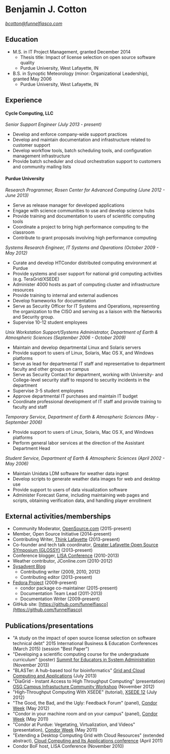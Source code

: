 # Benjamin J. Cotton
*bcotton@funnelfiasco.com*

## Education
* M.S. in IT Project Management, granted December 2014
     * Thesis title: Impact of license selection on open source software quality
     * Purdue University, West Lafayette, IN
* B.S. in Synoptic Meteorology (minor: Organizational Leadership), granted May 2006
     * Purdue University, West Lafayette, IN

## Experience

#### Cycle Computing, LLC
*Senior Support Engineer (July 2013 - present)*

* Develop and enforce company-wide support practices
* Develop and maintain documentation and infrastructure related to customer support
* Develop workflow tools, batch scheduling tools, and configuration management infrastructure
* Provide batch scheduler and cloud orchestration support to customers and community mailing lists

#### Purdue University
*Research Programmer, Rosen Center for Advanced Computing (June 2012 - June 2013)*

* Serve as release manager for developed applications
* Engage with science communities to use and develop science hubs
* Provide training and documentation to users of scientific computing tools
* Coordinate a project to bring high performance computing to the classroom
* Contribute to grant proposals involving high performance computing

*Systems Research Engineer, IT Systems and Operations (October 2009 - May 2012)*

* Curate and develop HTCondor distributed computing environment at Purdue
* Provide systems and user support for national grid computing activities (e.g. TeraGrid/XSEDE)
* Administer 4000 hosts as part of computing cluster and infrastructure resources
* Provide training to internal and external audiences
* Develop frameworks for documentation
* Serve as Security Officer for IT Systems and Operations, representing the organization to the CISO and serving as a liaison with the Networks and Security group.
* Supervise 10-12 student employees

*Unix Workstation Support/Systems Administrator, Department of Earth & Atmospheric Sciences (September 2006 - October 2009)*

* Maintain and develop departmental Linux and Solaris servers
* Provide support to users of Linux, Solaris, Mac OS X, and Windows platforms
* Serve as lead for departmental IT staff and representative to department faculty and other groups on campus
* Serve as Security Contact for department, working with University- and College-level security staff to respond to security incidents in the department
* Supervise 3-5 student employees
* Approve departmental IT purchases and maintain IT budget
* Coordinate professional development of IT staff and provide training to faculty and staff

*Temporary Service, Department of Earth & Atmospheric Sciences (May - September 2006)*

* Provide support to users of Linux, Solaris, Mac OS X, and Windows platforms
* Perform general labor services at the direction of the Assistant Department Head

*Student Service, Department of Earth & Atmospheric Sciences (April 2002 - May 2006)*

* Maintain Unidata LDM software for weather data ingest
* Develop scripts to generate weather data images for web and desktop use
* Provide support to users of data visualization software
* Administer Forecast Game, including maintaining web pages and scripts, obtaining verification data, and handling player enrollment

## External activities/memberships

* Community Moderator, [OpenSource.com][OSDC] (2015-present)
* Member, Open Source Initiative (2014-present)
* Contributing Writer, [Think Lafayette][thinklafayette] (2013-present)
* Co-founder and tech talk coordinator, [Greater Lafayette Open Source SYmposium (GLOSSY)][GLOSSY] (2013-present)
* Conference blogger, [LISA Conference][lisablog] (2010-2013)
* Weather contributor, JConline.com (2010-2012)
* [Sysadvent Blog][sysadvent]
    * Contributing writer (2009, 2010, 2012)
    * Contributing editor (2013-present)
* [Fedora Project][fedora] (2009-present)
    * condor package co-maintainer (2015-present)
    * Documentation Team Lead (2011-2013)
    * Documentation Writer (2009-present)
* GitHub site: [https://github.com/funnelfiasco](https://github.com/funnelfiasco)

## Publications/presentations
* "A study on the impact of open source license selection on software technical debt" 2015 International Business & Education Conferences (March 2015) (session "Best Paper")
* "Developing a scientific computing course for the undergraduate curriculum" (poster) [Summit for Educators in System Administration][sesa13] (November 2013)
* "BLASTer: A hub-based tool for bioinformatics" [Grid and Cloud Computing and Applications][gca13] (July 2013)
* "DiaGrid - Instant Access to High Throughput Computing" (presentation) [OSG Campus Infrastucture Community Workshop][osgcicw12] (November 2012)
* "High-Throughput Computing With XSEDE" (tutorial), [XSEDE 12][xsede12] (July 2012)
* "The Good, the Bad, and the Ugly: Feedback Forum" (panel), [Condor Week][condorweek12] (May 2012)
* "Condor in your machine room and on your campus" (panel), [Condor Week][condorweek11] (May 2011)
* "Condor at Purdue: Vegetating, Virtualization, and Videos" (presentation), [Condor Week][condorweek11] (May 2011) 
* "Extending a Desktop Computing Grid with Cloud Resources" (extended abstract), [Cloud Computing and Its Applications conference][cca11] (April 2011)
* Condor BoF host, LISA Conference (November 2010)

[thinklafayette]: http://thinklafayette.com
[lisablog]: http://blogs.usenix.org/
[sysadvent]: http://sysadvent.blogspot.com/
[fedora]: http://fedoraproject.org
[cca11]: http://cca11.org/
[condorweek11]: http://www.cs.wisc.edu/condor/CondorWeek2011/
[condorweek12]: http://www.cs.wisc.edu/condor/CondorWeek2012/
[xsede12]: https://www.xsede.org/web/xsede12/
[osgcicw12]: https://indico.fnal.gov/conferenceTimeTable.py?confId=5927
[gca13]: http://www.world-academy-of-science.org/worldcomp13/ws/conferences/gca13
[sesa13]: https://www.usenix.org/conference/sesa13
[osdc]: http://opensource.com
[glossy]: http://opensourcelafayette.org
